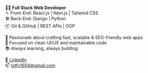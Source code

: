 👨‍💻 **Full Stack Web Developer**  
⚛️ Front-End: React.js | Next.js | Tailwind CSS  
🛠️ Back-End: Django | Python  
📦 Git & GitHub | REST APIs | OOP

🚀 Passionate about crafting fast, scalable & SEO-friendly web apps  
🎯 Focused on clean UI/UX and maintainable code  
📚 Always learning, always building  

🔗 [LinkedIn](https://www.linkedin.com/in/lotfy1654)  
📫 lotfy1654@gmail.com
